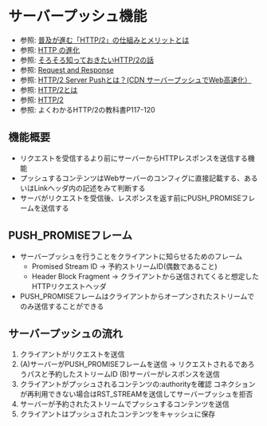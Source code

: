 # サーバープッシュ機能
- 参照: [普及が進む「HTTP/2」の仕組みとメリットとは](https://knowledge.sakura.ad.jp/7734/)
- 参照: [HTTP の進化](https://developer.mozilla.org/ja/docs/Web/HTTP/Basics_of_HTTP/Evolution_of_HTTP)
- 参照: [そろそろ知っておきたいHTTP/2の話](https://qiita.com/mogamin3/items/7698ee3336c70a482843)
- 参照: [Request and Response](https://youtu.be/0cmXVXMdbs8)
- 参照: [HTTP/2 Server Pushとは？(CDN サーバープッシュでWeb高速化）](https://blog.redbox.ne.jp/http2-server-push-cdn.html)
- 参照: [HTTP/2とは](https://www.nic.ad.jp/ja/newsletter/No68/0800.html)
- 参照: [HTTP/2](https://hpbn.co/http2/#binary-framing-layer)
- 参照: よくわかるHTTP/2の教科書P117-120

## 機能概要
- リクエストを受信するより前にサーバーからHTTPレスポンスを送信する機能
- プッシュするコンテンツはWebサーバーのコンフィグに直接記載する、あるいはLinkヘッダ内の記述をみて判断する
- サーバがリクエストを受信後、レスポンスを返す前にPUSH_PROMISEフレームを送信する

## PUSH_PROMISEフレーム
- サーバープッシュを行うことをクライアントに知らせるためのフレーム
  - Promised Stream ID -> 予約ストリームID(偶数であること)
  - Header Block Fragment -> クライアントから送信されてくると想定したHTTPリクエストヘッダ
- PUSH_PROMISEフレームはクライアントからオープンされたストリームでのみ送信することができる

## サーバープッシュの流れ
1. クライアントがリクエストを送信
2. (A)サーバーがPUSH_PROMISEフレームを送信 -> リクエストされるであろうパスと予約したストリームID
   (B)サーバーがレスポンスを送信
3. クライアントがプッシュされるコンテンツの:authorityを確認
   コネクションが再利用できない場合はRST_STREAMを送信してサーバープッシュを拒否
4. サーバーが予約されたストリームでプッシュするコンテンツを送信
5. クライアントはプッシュされたコンテンツをキャッシュに保存
